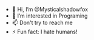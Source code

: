 - 👋 Hi, I’m @Mysticalshadowfox
- 👀 I’m interested in Programing
- 📫 Don't try to reach me
- ⚡ Fun fact: I hate humans!

<!---
Mysticalshadowfox/Mysticalshadowfox is a ✨ special ✨ repository because its `README.md` (this file) appears on your GitHub profile.
You can click the Preview link to take a look at your changes.
--->
